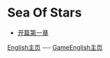 # Sea Of Stars
* [开篇第一章](start.md)    

[English主页](../../README.md) --- [GameEnglish主页](../README.md)